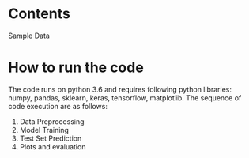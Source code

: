 # Contents
Sample Data

# How to run the code
The code runs on python 3.6 and requires following python libraries: numpy, pandas, sklearn, keras, tensorflow, matplotlib. 
The sequence of code execution are as follows:
1. Data Preprocessing
2. Model Training
3. Test Set Prediction
4. Plots and evaluation


